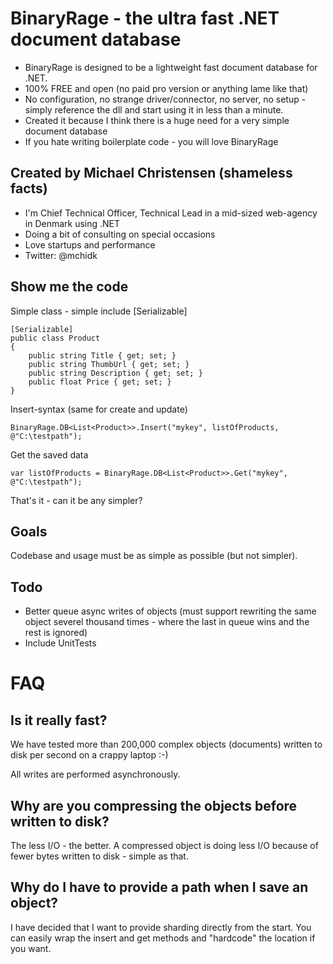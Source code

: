 # BinaryRage - the ultra fast .NET document database
+ BinaryRage is designed to be a lightweight fast document database for .NET. 
+ 100% FREE and open (no paid pro version or anything lame like that)
+ No configuration, no strange driver/connector, no server, no setup - simply reference the dll and start using it in less than a minute.
+ Created it because I think there is a huge need for a very simple document database
+ If you hate writing boilerplate code - you will love BinaryRage

## Created by Michael Christensen (shameless facts)
+ I'm Chief Technical Officer, Technical Lead in a mid-sized web-agency in Denmark using .NET
+ Doing a bit of consulting on special occasions
+ Love startups and performance
+ Twitter: @mchidk

## Show me the code
Simple class - simple include [Serializable]

	[Serializable]
	public class Product
	{
		public string Title { get; set; }
		public string ThumbUrl { get; set; }
		public string Description { get; set; }
		public float Price { get; set; }
	}

Insert-syntax (same for create and update)

	BinaryRage.DB<List<Product>>.Insert("mykey", listOfProducts, @"C:\testpath");

Get the saved data

	var listOfProducts = BinaryRage.DB<List<Product>>.Get("mykey", @"C:\testpath");

That's it - can it be any simpler?


## Goals
Codebase and usage must be as simple as possible (but not simpler).

## Todo
- Better queue async writes of objects (must support rewriting the same object severel thousand times - where the last in queue wins and the rest is ignored)
- Include UnitTests

# FAQ
## Is it really fast?
We have tested more than 200,000 complex objects (documents) written to disk per second on a crappy laptop :-)

All writes are performed asynchronously.

## Why are you compressing the objects before written to disk?
The less I/O - the better. A compressed object is doing less I/O because of fewer bytes written to disk - simple as that.

## Why do I have to provide a path when I save an object?
I have decided that I want to provide sharding directly from the start. You can easily wrap the insert and get methods and "hardcode" the location if you want.
